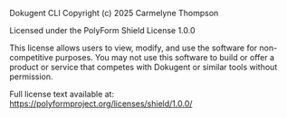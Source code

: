 Dokugent CLI
Copyright (c) 2025 Carmelyne Thompson

Licensed under the PolyForm Shield License 1.0.0

This license allows users to view, modify, and use the software for non-competitive purposes. You may not use this software to build or offer a product or service that competes with Dokugent or similar tools without permission.

Full license text available at: <https://polyformproject.org/licenses/shield/1.0.0/>
